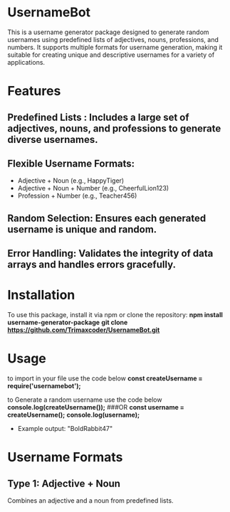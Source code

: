 # UsernameBot
This is a username generator package designed to generate random usernames using predefined lists of adjectives, nouns, professions, and numbers. It supports multiple formats for username generation, making it suitable for creating unique and descriptive usernames for a variety of applications.

# Features
## Predefined Lists : Includes a large set of adjectives, nouns, and professions to generate diverse usernames.
## Flexible Username Formats:
- Adjective + Noun (e.g., HappyTiger)
- Adjective + Noun + Number (e.g., CheerfulLion123)
- Profession + Number (e.g., Teacher456)
## Random Selection: Ensures each generated username is unique and random.
## Error Handling: Validates the integrity of data arrays and handles errors gracefully.

# Installation
To use this package, install it via npm or clone the repository:
**npm install username-generator-package**
**git clone https://github.com/Trimaxcoder/UsernameBot.git**

# Usage
to import in your file use the code below
**const createUsername = require('usernamebot');**

to Generate a random username use the code below
**console.log(createUsername());**
###OR
**const username = createUsername();**
**console.log(username);**  
- Example output: "BoldRabbit47"

# Username Formats
## Type 1: Adjective + Noun
Combines an adjective and a noun from predefined lists.